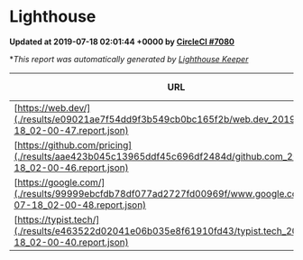 
# Lighthouse

**Updated at 2019-07-18 02:01:44 +0000 by [CircleCI #7080](https://circleci.com/gh/ItinerisLtd/lighthouse-keeper-example/7080)**

**This report was automatically generated by [Lighthouse Keeper](https://github.com/itinerisltd/lighthouse-keeper)*

| URL | Performance | Accessibility | Best Practices | SEO | PWA | Updated At |
| --- | --- | --- | --- | --- | --- | --- |
| [https://web.dev/](./results/e09021ae7f54dd9f3b549cb0bc165f2b/web.dev_2019-07-18_02-00-47.report.json) | 0.88 | 0.9 | 1 | 0.96 | 1 | 2019-07-18T02:00:47.305Z |
| [https://github.com/pricing](./results/aae423b045c13965ddf45c696df2484d/github.com_2019-07-18_02-00-46.report.json) | 0.81 | 0.93 | 0.93 | 0.92 | 0.56 | 2019-07-18T02:00:46.738Z |
| [https://google.com/](./results/99999ebcfdb78df077ad2727fd00969f/www.google.com_2019-07-18_02-00-48.report.json) | 0.96 | 0.86 | 0.93 | 0.83 | 0.56 | 2019-07-18T02:00:48.913Z |
| [https://typist.tech/](./results/e463522d02041e06b035e8f61910fd43/typist.tech_2019-07-18_02-00-40.report.json) | 1 |  |  |  |  | 2019-07-18T02:00:40.790Z |
